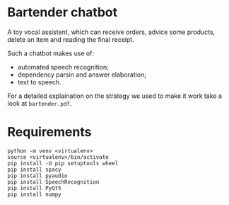 # Bartender chatbot

A toy vocal assistent, which can receive orders, advice some products, delete an item and reading the final receipt.

Such a chatbot makes use of:
   - automated speech recognition;
   - dependency parsin and answer elaboration;
   - text to speech.

For a detailed explaination on the strategy we used to make it work take a look at ```bartender.pdf```.


# Requirements

```
python -m venv <virtualenv>
source <virtualenv>/bin/activate
pip install -U pip setuptools wheel
pip install spacy
pip install pyaudio
pip install SpeechRecognition
pip install PyQt5
pip install numpy
```
